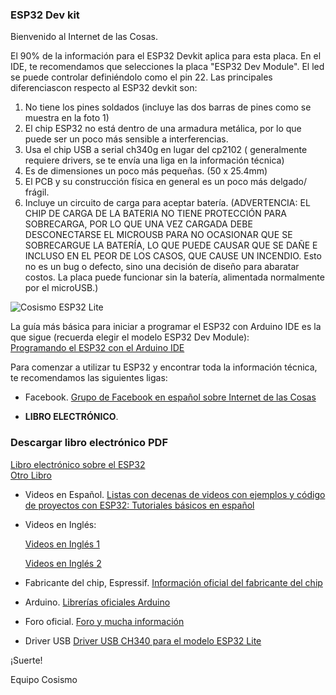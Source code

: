 ### ESP32 Dev kit

Bienvenido al Internet de las Cosas.

 El 90% de la información para el ESP32 Devkit aplica para esta placa. En el IDE, te recomendamos que selecciones la placa "ESP32 Dev Module". El led se puede controlar definiéndolo como el pin 22.
Las principales diferenciascon respecto al ESP32 devkit son:
1) No tiene los pines soldados (incluye las dos barras de pines como se muestra en la foto 1)
2) El chip ESP32 no está dentro de una armadura metálica, por lo que puede ser un poco más sensible a interferencias.
3) Usa el chip USB a serial ch340g en lugar del cp2102 ( generalmente requiere drivers, se te envía una liga en la información técnica)
4) Es de dimensiones un poco más pequeñas. (50 x 25.4mm)
5) El PCB y su construcción física en general es un poco más delgado/ frágil.
6) Incluye un circuito de carga para aceptar batería. (ADVERTENCIA: EL CHIP DE CARGA DE LA BATERIA NO TIENE PROTECCIÓN PARA SOBRECARGA, POR LO QUE UNA VEZ CARGADA DEBE DESCONECTARSE EL MICROUSB PARA NO OCASIONAR QUE SE SOBRECARGUE LA BATERÍA, LO QUE PUEDE CAUSAR QUE SE DAÑE E INCLUSO EN EL PEOR DE LOS CASOS, QUE CAUSE UN INCENDIO. Esto no es un bug o defecto, sino una decisión de diseño para abaratar costos. La placa puede funcionar sin la batería, alimentada normalmente por el microUSB.)


![Cosismo ESP32 Lite](https://raw.githubusercontent.com/cosismo/esp32-devkit/master/esp32-lite.pinout.jpg)

La guía más básica para iniciar a programar el ESP32 con Arduino IDE es la que sigue (recuerda elegir el modelo ESP32 Dev Module):  
[Programando el ESP32 con el Arduino IDE](https://www.profetolocka.com.ar/2020/07/09/programando-el-esp-32-con-el-arduino-ide/)

Para comenzar a utilizar tu ESP32 y encontrar toda la información técnica, te recomendamos las siguientes ligas:

* Facebook.
[Grupo de Facebook en español sobre Internet de las Cosas](https://www.facebook.com/groups/724628401049648/)

* **LIBRO ELECTRÓNICO**.
### Descargar libro electrónico PDF
[Libro electrónico sobre el ESP32](https://drive.google.com/file/d/11-IH-38VJOXbFJ1ybB1i2Cvcl9n3pSTU/view)  
[Otro Libro](https://archive.org/details/foo_20210223)

* Videos en Español.
[Listas con decenas de videos con ejemplos y código de proyectos con ESP32:
Tutoriales básicos en español](https://www.youtube.com/playlist?list=PL2xmtLUbEugnUoLiRTqwCm5wi2MSzsw3D)

* Videos en Inglés:

  [Videos en Inglés 1](https://www.youtube.com/watch?v=rP9p0MzxSos&list=PLxJ8_KSR8bp5-F4HVG4QOm4Kt6wQhzsjU)

  [Videos en Inglés 2](https://www.youtube.com/watch?v=jhjZZkKupk8&list=PL3XBzmAj53RnZPeWe799F-uoXERBldhn9)
  
* Fabricante del chip, Espressif. 
[Información oficial del fabricante del chip](https://www.espressif.com/en/products/socs/esp32)

* Arduino. 
[Librerías oficiales Arduino](https://github.com/espressif/arduino-esp32)

* Foro oficial.
[Foro y mucha información](https://esp32.com/)

* Driver USB
[Driver USB CH340 para el modelo ESP32 Lite](https://cosismo.github.io/usbttl-ch340)

¡Suerte!

  Equipo Cosismo
